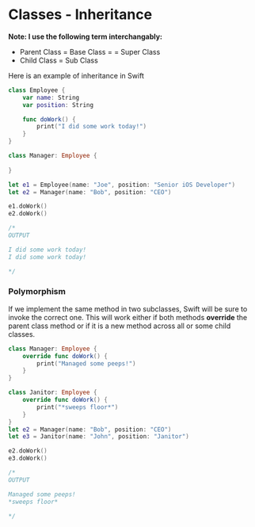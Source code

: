 # Classes - Inheritance
**Note: I use the following term interchangably:**
- Parent Class = Base Class = = Super Class
- Child Class = Sub Class

Here is an example of inheritance in Swift
```swift
class Employee {
	var name: String
	var position: String

	func doWork() {
		print("I did some work today!")
	}
}

class Manager: Employee {
	
}

let e1 = Employee(name: "Joe", position: "Senior iOS Developer")
let e2 = Manager(name: "Bob", position: "CEO")

e1.doWork()
e2.doWork()

/* 
OUTPUT

I did some work today!
I did some work today!

*/
```
### Polymorphism
If we implement the same method in two subclasses, Swift will be sure to invoke the correct one. This will work either if both methods **override** the parent class method or if it is a new method across all or some child classes.
```swift
class Manager: Employee {
    override func doWork() {
        print("Managed some peeps!")
    }
}

class Janitor: Employee {
    override func doWork() {
        print("*sweeps floor*")
    }
}
let e2 = Manager(name: "Bob", position: "CEO")
let e3 = Janitor(name: "John", position: "Janitor")

e2.doWork()
e3.doWork()

/*
OUTPUT

Managed some peeps!
*sweeps floor*

*/
```